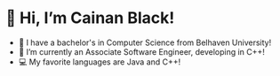 # 👋 Hi, I’m Cainan Black!
- 📖 I have a bachelor's in Computer Science from Belhaven University!
- 🌱 I’m currently an Associate Software Engineer, developing in C++!
- 💻 My favorite languages are Java and C++!
